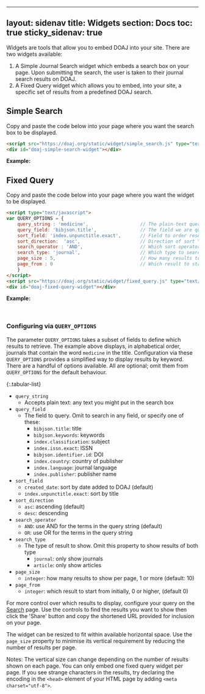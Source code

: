 
---
layout: sidenav
title: Widgets
section: Docs
toc: true
sticky_sidenav: true
---

Widgets are tools that allow you to embed DOAJ into your site. There are two widgets available:

1. A Simple Journal Search widget which embeds a search box on your page. Upon submitting the search, the user is taken to their journal search results on DOAJ.
2. A Fixed Query widget which allows you to embed, into your site, a specific set of results from a predefined DOAJ search.

## Simple Search

Copy and paste the code below into your page where you want the search box to be displayed.

```html
<script src="https://doaj.org/static/widget/simple_search.js" type="text/javascript"></script>
<div id="doaj-simple-search-widget"></div>
```
**Example:**
<!-- this is the actual script embed -->
<script src="https://testdoaj.cottagelabs.com/static/widget/simple_search.js" type="text/javascript"></script>
<div id="doaj-simple-search-widget"></div>

[comment]: <> (todo: awaiting SSW update)
[comment]: <> (**Example:**)

[comment]: <> (<!-- this is the actual script embed -->)

[comment]: <> (<script src="{{ base_url }}/static/widget/simple_search.js" type="text/javascript"></script>)

[comment]: <> (<div id="doaj-simple-search-widget"></div>)

## Fixed Query

Copy and paste the code below into your page where you want the widget to be displayed.

```html
<script type="text/javascript">
var QUERY_OPTIONS = {
    query_string : 'medicine',                   // The plain-text query string
    query_field: 'bibjson.title',                // The field we are querying
    sort_field: 'index.unpunctitle.exact',       // Field to order results by
    sort_direction:  'asc',                      // Direction of sort "asc" | "desc"
    search_operator : 'AND',                     // Which sort operator to use "AND" | "OR"
    search_type: 'journal',                      // Which type to search upon (omit for both) "article" | "journal"
    page_size : 5,                               // How many results to show per widget page
    page_from : 0                                // Which result to start from
    }
</script>
<script src="https://doaj.org/static/widget/fixed_query.js" type="text/javascript"></script>
<div id="doaj-fixed-query-widget"></div>
```

**Example:**
<!-- this is the actual script embed -->
<script type="text/javascript">
var QUERY_OPTIONS = {
    query_string : 'medicine',                   // The plain-text query string
    query_field: 'bibjson.title',                // The field we are querying
    sort_field: 'index.unpunctitle.exact',       // Field to order results by
    sort_direction:  'asc',                      // Direction of sort "asc" | "desc"
    search_operator : 'AND',                     // Which sort operator to use "AND" | "OR"
    search_type: 'journal',                      // Which type to search upon (omit for both) "article" | "journal"
    page_size : 5,                               // How many results to show per widget page
    page_from : 0                                // Which result to start from
    }
</script>
<script src="https://testdoaj.cottagelabs.com/static/widget/fixed_query.js" type="text/javascript"></script>
<div id="doaj-fixed-query-widget"></div>
<br/>

### Configuring via `QUERY_OPTIONS`

The parameter `QUERY_OPTIONS` takes a subset of fields to define which results to retrieve. The example above displays, in alphabetical order, journals that contain the word `medicine` in the title. Configuration via these `QUERY_OPTIONS` provides a simplified way to display results by keyword. There are a handful of options available. All are optional; omit them from `QUERY_OPTIONS` for the default behaviour.

{:.tabular-list}
- `query_string`
  - Accepts plain text: any text you might put in the search box
- `query_field`
  - The field to query. Omit to search in any field, or specify one of these:
    - `bibjson.title`: title
    - `bibjson.keywords`: keywords
    - `index.classification`: subject
    - `index.issn.exact`: ISSN
    - `bibjson.identifier.id`: DOI
    - `index.country`: country of publisher
    - `index.language`: journal language
    - `index.publisher`: publisher name
- `sort_field`
  - `created_date`: sort by date added to DOAJ (default)
  - `index.unpunctitle.exact`: sort by title
- `sort_direction`
  - `asc`: ascending (default)
  - `desc`: descending
- `search_operator`
  - `AND`: use AND for the terms in the query string (default)
  - `OR`: use OR for the terms in the query string
- `search_type`
  - The type of result to show. Omit this property to show results of both type    
    - `journal`: only show journals
    - `article`: only show articles
- `page_size`
  - `integer`: how many results to show per page, 1 or more (default: 10)
- `page_from`
  - `integer`: which result to start from initially, 0 or higher, (default 0)


For more control over which results to display, configure your query on the [Search](/search/journals/) page. Use the controls to find the results you want to show then click the 'Share' button and copy the shortened URL provided for inclusion on your page.

The widget can be resized to fit within available horizontal space. Use the `page_size` property to minimise its vertical requirement by reducing the number of results per page.

Notes: The vertical size can change depending on the number of results shown on each page. You can only embed one fixed query widget per page. If you see strange characters in the results, try declaring the encoding in the `<head>` element of your HTML page by adding `<meta charset="utf-8">`.
